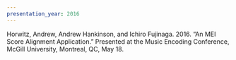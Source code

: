```yaml
---
presentation_year: 2016
---
```

Horwitz, Andrew, Andrew Hankinson, and Ichiro Fujinaga. 2016. “An MEI Score Alignment Application.” Presented at the Music Encoding Conference, McGill University, Montreal, QC, May 18.

